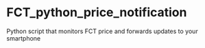 # FCT_python_price_notification
Python script that monitors FCT price and forwards updates to your smartphone
